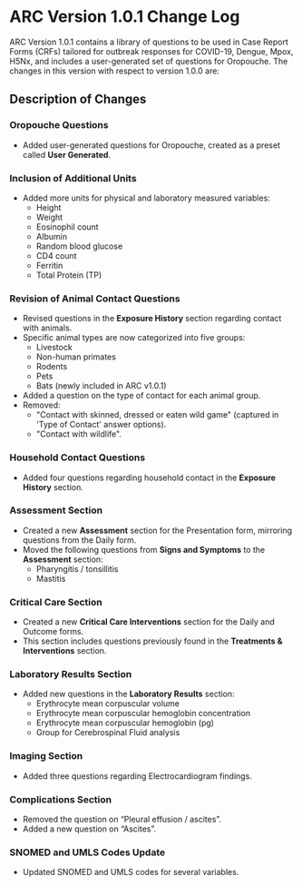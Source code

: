# ARC Version 1.0.1 Change Log

ARC Version 1.0.1 contains a library of questions to be used in Case Report Forms (CRFs) tailored for outbreak responses for COVID-19, Dengue, Mpox, H5Nx, and includes a user-generated set of questions for Oropouche. The changes in this version with respect to version 1.0.0 are:

## Description of Changes

### Oropouche Questions
- Added user-generated questions for Oropouche, created as a preset called **User Generated**.
  
### Inclusion of Additional Units
- Added more units for physical and laboratory measured variables:
  - Height
  - Weight
  - Eosinophil count
  - Albumin
  - Random blood glucose
  - CD4 count
  - Ferritin
  - Total Protein (TP)
  
### Revision of Animal Contact Questions
- Revised questions in the **Exposure History** section regarding contact with animals.
- Specific animal types are now categorized into five groups:
  - Livestock
  - Non-human primates
  - Rodents
  - Pets
  - Bats (newly included in ARC v1.0.1)
- Added a question on the type of contact for each animal group.
- Removed:
  - "Contact with skinned, dressed or eaten wild game" (captured in 'Type of Contact' answer options).
  - "Contact with wildlife".

### Household Contact Questions
- Added four questions regarding household contact in the **Exposure History** section.

### Assessment Section
- Created a new **Assessment** section for the Presentation form, mirroring questions from the Daily form.
- Moved the following questions from **Signs and Symptoms** to the **Assessment** section:
  - Pharyngitis / tonsillitis
  - Mastitis

### Critical Care Section
- Created a new **Critical Care Interventions** section for the Daily and Outcome forms.
- This section includes questions previously found in the **Treatments & Interventions** section.

### Laboratory Results Section
- Added new questions in the **Laboratory Results** section:
  - Erythrocyte mean corpuscular volume
  - Erythrocyte mean corpuscular hemoglobin concentration
  - Erythrocyte mean corpuscular hemoglobin (pg)
  - Group for Cerebrospinal Fluid analysis

### Imaging Section
- Added three questions regarding Electrocardiogram findings.

### Complications Section
- Removed the question on “Pleural effusion / ascites”.
- Added a new question on “Ascites”.

### SNOMED and UMLS Codes Update
- Updated SNOMED and UMLS codes for several variables.
